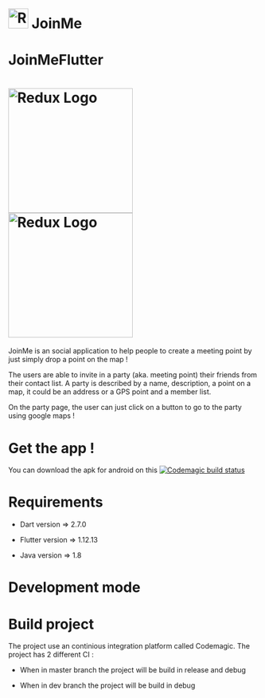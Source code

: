 # <img src='https://storage.googleapis.com/joinme-2aa7a.appspot.com/logo.png' height='40' alt='Redux Logo' aria-label='redux.js.org' /> JoinMe

# JoinMeFlutter

# <img src='https://storage.googleapis.com/joinme-2aa7a.appspot.com/87493379_2638298063072453_7275545694570545152_n.jpg' height='250' alt='Redux Logo' aria-label='redux.js.org' /> <img src='https://storage.googleapis.com/joinme-2aa7a.appspot.com/87499390_335287354073467_5132856063296536576_n.jpg' height='250' alt='Redux Logo' aria-label='redux.js.org' />

JoinMe is an social application to help people to create a meeting point by just simply drop a point on the map !

The users are able to invite in a party (aka. meeting point) their friends from their contact list.
A party is described by a name,  description, a point on a map, it could be an address or a GPS point and a member list.

On the party page, the user can just click on a button to go to the party using google maps !

# Get the app !

You can download the apk for android on this [![Codemagic build status](https://api.codemagic.io/apps/5e46ad835420555db3ca6178/5e46ad835420555db3ca6177/status_badge.svg)](https://codemagic.io/apps/5e46ad835420555db3ca6178/5e46ad835420555db3ca6177/latest_build)

# Requirements

- Dart version => 2.7.0

- Flutter version => 1.12.13

- Java version => 1.8

# Development mode


# Build project

The project use an continious integration platform called Codemagic.
The project has 2 different CI : 

- When in master branch the project will be build in release and debug

- When in dev branch the project will be build in debug
